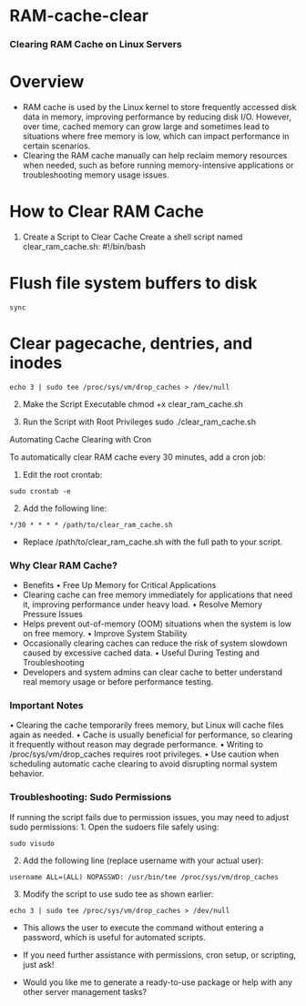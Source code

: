 # RAM-cache-clear
### Clearing RAM Cache on Linux Servers

# Overview
- RAM cache is used by the Linux kernel to store frequently accessed disk data in memory, improving performance by reducing disk I/O. However, over time, cached memory can grow large and sometimes lead to situations where free memory is low, 
  which can impact performance in certain scenarios.
- Clearing the RAM cache manually can help reclaim memory resources when needed, such as before running memory-intensive applications or troubleshooting memory usage issues.

# How to Clear RAM Cache
1. Create a Script to Clear Cache
Create a shell script named clear_ram_cache.sh:
    #!/bin/bash

# Flush file system buffers to disk
    sync

# Clear pagecache, dentries, and inodes
    echo 3 | sudo tee /proc/sys/vm/drop_caches > /dev/null

2. Make the Script Executable
chmod +x clear_ram_cache.sh

3. Run the Script with Root Privileges
sudo ./clear_ram_cache.sh

Automating Cache Clearing with Cron

To automatically clear RAM cache every 30 minutes, add a cron job:
  1. Edit the root crontab:
    
    sudo crontab -e

  2. Add the following line:

    */30 * * * * /path/to/clear_ram_cache.sh

    
- Replace /path/to/clear_ram_cache.sh with the full path to your script.

### Why Clear RAM Cache?

- Benefits
    • Free Up Memory for Critical Applications
- Clearing cache can free memory immediately for applications that need it, improving performance under heavy load.
    • Resolve Memory Pressure Issues
- Helps prevent out-of-memory (OOM) situations when the system is low on free memory.
    • Improve System Stability
- Occasionally clearing caches can reduce the risk of system slowdown caused by excessive cached data.
    • Useful During Testing and Troubleshooting
- Developers and system admins can clear cache to better understand real memory usage or before performance testing.

### Important Notes

  • Clearing the cache temporarily frees memory, but Linux will cache files again as needed.
  • Cache is usually beneficial for performance, so clearing it frequently without reason may degrade performance.
  • Writing to /proc/sys/vm/drop_caches requires root privileges.
  • Use caution when scheduling automatic cache clearing to avoid disrupting normal system behavior.

### Troubleshooting: Sudo Permissions

If running the script fails due to permission issues, you may need to adjust sudo permissions:
    1. Open the sudoers file safely using:
    
    sudo visudo
    
   2. Add the following line (replace username with your actual user):
      
    username ALL=(ALL) NOPASSWD: /usr/bin/tee /proc/sys/vm/drop_caches
    
  3. Modify the script to use sudo tee as shown earlier:

    echo 3 | sudo tee /proc/sys/vm/drop_caches > /dev/null
    
- This allows the user to execute the command without entering a password, which is useful for automated scripts.

- If you need further assistance with permissions, cron setup, or scripting, just ask!

- Would you like me to generate a ready-to-use package or help with any other server management tasks?

